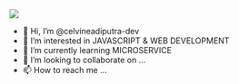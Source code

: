 <img src="https://github-readme-stats.vercel.app/api/top-langs/?username=celvineadiputra-dev&hide=html,css,javascript&theme=merko"/>

- 👋 Hi, I’m @celvineadiputra-dev
- 👀 I’m interested in JAVASCRIPT & WEB DEVELOPMENT
- 🌱 I’m currently learning MICROSERVICE
- 💞️ I’m looking to collaborate on ...
- 📫 How to reach me ...

<!---
celvineadiputra-dev/celvineadiputra-dev is a ✨ special ✨ repository because its `README.md` (this file) appears on your GitHub profile.
You can click the Preview link to take a look at your changes.
--->
